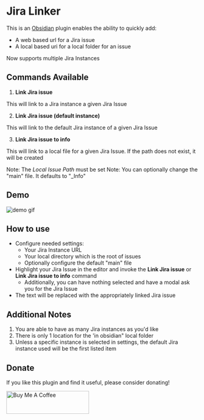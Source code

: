 # Jira Linker

This is an [Obsidian](https://obsidian.md) plugin enables the ability to quickly add:
 - A web based url for a Jira issue
 - A local based uri for a local folder for an issue

 Now supports multiple Jira Instances

## Commands Available
1. **Link Jira issue**

This will link to a Jira instance a given Jira Issue

2. **Link Jira issue (default instance)**

This will link to the default Jira instance of a given Jira Issue

3. **Link Jira issue to info**

This will link to a local file for a given Jira Issue. If the path does not exist, it will be created

Note: The *Local Issue Path* must be set
Note: You can optionally change the "main" file. It defaults to "_Info"

## Demo

![demo gif](./documentation/assets/demo.gif)

## How to use

- Configure needed settings:
  -  Your Jira Instance URL
  -  Your local directory which is the root of issues
  -  Optionally configure the default "main" file
- Highlight your Jira Issue in the editor and invoke the **Link Jira issue** or **Link Jira issue to info** command
  - Additionally, you can have nothing selected and have a modal ask you for the Jira Issue
- The text will be replaced with the appropriately linked Jira issue

## Additional Notes

1. You are able to have as many Jira instances as you'd like
2. There is only 1 location for the 'in obsidian" local folder
3. Unless a specific instance is selected in settings, the default Jira instance used will be the first listed item

## Donate

If you like this plugin and find it useful, please consider donating!

<a href="https://www.buymeacoffee.com/kvnFNpYcl" target="_blank"><img src="https://cdn.buymeacoffee.com/buttons/v2/default-green.png" alt="Buy Me A Coffee" style="height: 60px !important;width: 217px !important;" ></a>
